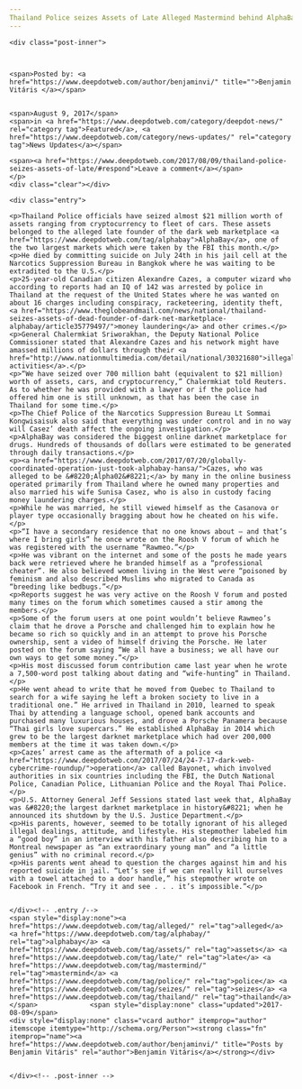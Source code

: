```yaml
---
Thailand Police seizes Assets of Late Alleged Mastermind behind AlphaBay
---
```

<article class="post-listing post-21848 post type-post status-publish format-standard has-post-thumbnail hentry 
category-news-updates tag-alleged tag-alphabay tag-assets tag-late tag-mastermind tag-police tag-seizes tag-thailand">
    
    <div class="post-inner">
    
    
        
    <span>Posted by: <a href="https://www.deepdotweb.com/author/benjaminvi/" title="">Benjamin Vitáris </a></span>
    
    
    <span>August 9, 2017</span>
    <span>in <a href="https://www.deepdotweb.com/category/deepdot-news/" rel="category tag">Featured</a>, <a href="https://www.deepdotweb.com/category/news-updates/" rel="category tag">News Updates</a></span>
    
    <span><a href="https://www.deepdotweb.com/2017/08/09/thailand-police-seizes-assets-of-late/#respond">Leave a comment</a></span>
    </p>
    <div class="clear"></div>
    
    <div class="entry">
    
    <p>Thailand Police officials have seized almost $21 million worth of assets ranging from cryptocurrency to fleet of cars. These assets belonged to the alleged late founder of the dark web marketplace <a href="https://www.deepdotweb.com/tag/alphabay">AlphaBay</a>, one of the two largest markets which were taken by the FBI this month.</p>
    <p>He died by committing suicide on July 24th in his jail cell at the Narcotics Suppression Bureau in Bangkok where he was waiting to be extradited to the U.S.</p>
    <p>25-year-old Canadian citizen Alexandre Cazes, a computer wizard who according to reports had an IQ of 142 was arrested by police in Thailand at the request of the United States where he was wanted on about 16 charges including conspiracy, racketeering, identity theft, <a href="https://www.theglobeandmail.com/news/national/thailand-seizes-assets-of-dead-founder-of-dark-net-marketplace-alphabay/article35779497/">money laundering</a> and other crimes.</p>
    <p>General Chalermkiat Sriworakhan, the Deputy National Police Commissioner stated that Alexandre Cazes and his network might have amassed millions of dollars through their <a href="http://www.nationmultimedia.com/detail/national/30321680">illegal activities</a>.</p>
    <p>“We have seized over 700 million baht (equivalent to $21 million) worth of assets, cars, and cryptocurrency,” Chalermkiat told Reuters. As to whether he was provided with a lawyer or if the police had offered him one is still unknown, as that has been the case in Thailand for some time.</p>
    <p>The Chief Police of the Narcotics Suppression Bureau Lt Sommai Kongwisaisuk also said that everything was under control and in no way will Casez’ death affect the ongoing investigation.</p>
    <p>AlphaBay was considered the biggest online darknet marketplace for drugs. Hundreds of thousands of dollars were estimated to be generated through daily transactions.</p>
    <p><a href="https://www.deepdotweb.com/2017/07/20/globally-coordinated-operation-just-took-alphabay-hansa/">Cazes, who was alleged to be &#8220;Alpha02&#8221;</a> by many in the online business operated primarily from Thailand where he owned many properties and also married his wife Sunisa Casez, who is also in custody facing money laundering charges.</p>
    <p>While he was married, he still viewed himself as the Casanova or player type occasionally bragging about how he cheated on his wife.</p>
    <p>“I have a secondary residence that no one knows about – and that’s where I bring girls” he once wrote on the Roosh V forum of which he was registered with the username “Rawmeo.”</p>
    <p>He was vibrant on the internet and some of the posts he made years back were retrieved where he branded himself as a “professional cheater”. He also believed women living in the West were “poisoned by feminism and also described Muslims who migrated to Canada as “breeding like bedbugs.”</p>
    <p>Reports suggest he was very active on the Roosh V forum and posted many times on the forum which sometimes caused a stir among the members.</p>
    <p>Some of the forum users at one point wouldn’t believe Rawmeo’s claim that he drove a Porsche and challenged him to explain how he became so rich so quickly and in an attempt to prove his Porsche ownership, sent a video of himself driving the Porsche. He later posted on the forum saying “We all have a business; we all have our own ways to get some money.”</p>
    <p>His most discussed forum contribution came last year when he wrote a 7,500-word post talking about dating and “wife-hunting” in Thailand.</p>
    <p>He went ahead to write that he moved from Quebec to Thailand to search for a wife saying he left a broken society to live in a traditional one.” He arrived in Thailand in 2010, learned to speak Thai by attending a language school, opened bank accounts and purchased many luxurious houses, and drove a Porsche Panamera because “Thai girls love supercars.” He established AlphaBay in 2014 which grew to be the largest darknet marketplace which had over 200,000 members at the time it was taken down.</p>
    <p>Cazes’ arrest came as the aftermath of a police <a href="https://www.deepdotweb.com/2017/07/24/24-7-17-dark-web-cybercrime-roundup/">operation</a> called Bayonet, which involved authorities in six countries including the FBI, the Dutch National Police, Canadian Police, Lithuanian Police and the Royal Thai Police.</p>
    <p>U.S. Attorney General Jeff Sessions stated last week that, AlphaBay was &#8220;the largest darknet marketplace in history&#8221; when he announced its shutdown by the U.S. Justice Department.</p>
    <p>His parents, however, seemed to be totally ignorant of his alleged illegal dealings, attitude, and lifestyle. His stepmother labeled him a “good boy” in an interview with his father also describing him to a Montreal newspaper as “an extraordinary young man” and “a little genius” with no criminal record.</p>
    <p>His parents went ahead to question the charges against him and his reported suicide in jail. “Let’s see if we can really kill ourselves with a towel attached to a door handle,” his stepmother wrote on Facebook in French. “Try it and see . . . it’s impossible.”</p>
    
    
    </div><!-- .entry /-->
    <span style="display:none"><a href="https://www.deepdotweb.com/tag/alleged/" rel="tag">alleged</a> <a href="https://www.deepdotweb.com/tag/alphabay/" rel="tag">alphabay</a> <a href="https://www.deepdotweb.com/tag/assets/" rel="tag">assets</a> <a href="https://www.deepdotweb.com/tag/late/" rel="tag">late</a> <a href="https://www.deepdotweb.com/tag/mastermind/" rel="tag">mastermind</a> <a href="https://www.deepdotweb.com/tag/police/" rel="tag">police</a> <a href="https://www.deepdotweb.com/tag/seizes/" rel="tag">seizes</a> <a href="https://www.deepdotweb.com/tag/thailand/" rel="tag">thailand</a></span>				<span style="display:none" class="updated">2017-08-09</span>
    <div style="display:none" class="vcard author" itemprop="author" itemscope itemtype="http://schema.org/Person"><strong class="fn" itemprop="name"><a href="https://www.deepdotweb.com/author/benjaminvi/" title="Posts by Benjamin Vitáris" rel="author">Benjamin Vitáris</a></strong></div>
    
    
    </div><!-- .post-inner -->
</article><!-- .post-listing -->

